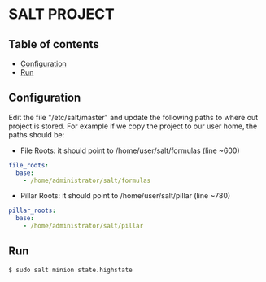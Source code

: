 # SALT PROJECT

## Table of contents

- [Configuration](#configuration)
- [Run](#run)

## Configuration

Edit the file "/etc/salt/master" and update the following paths to where out project is stored. For example if we copy the project to our user home, the paths should be:

- File Roots: it should point to /home/user/salt/formulas (line ~600)

```yaml
file_roots:
  base:
    - /home/administrator/salt/formulas
```

- Pillar Roots: it should point to /home/user/salt/pillar (line ~780)

```yaml
pillar_roots:
  base:
    - /home/administrator/salt/pillar
```

## Run

```shell
$ sudo salt minion state.highstate
```
